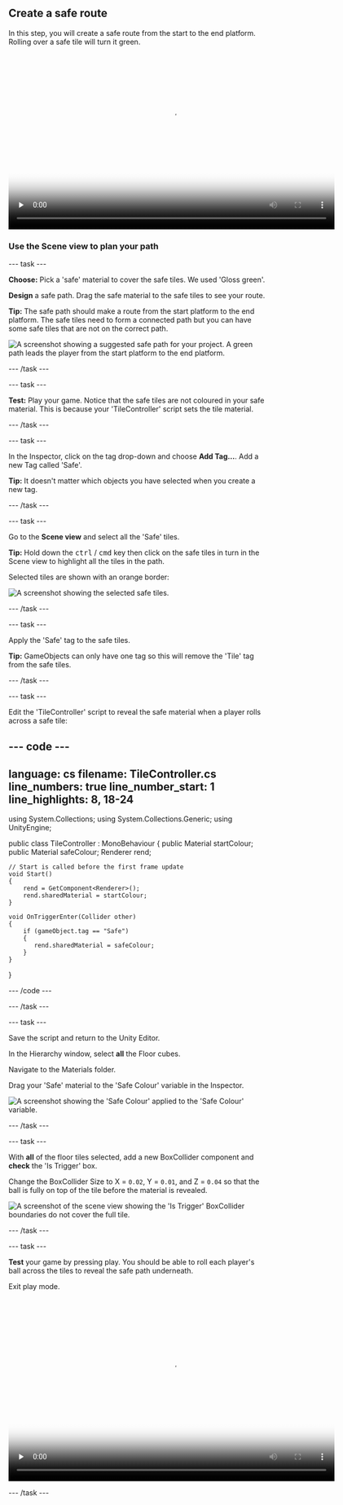## Create a safe route

<div style="display: flex; flex-wrap: wrap">
<div style="flex-basis: 200px; flex-grow: 1; margin-right: 15px;">
In this step, you will create a safe route from the start to the end platform. Rolling over a safe tile will turn it green. 
</div>
<div>
<video width="640" height="360" controls preload="none" poster="images/safe-path-complete.png">
<source src="images/safe-path.mp4" type="video/mp4">
Your browser does not support WebM video, try FireFox or Chrome.
</video>
</div>
</div>

### Use the Scene view to plan your path

--- task ---

**Choose:** Pick a 'safe' material to cover the safe tiles. We used 'Gloss green'.

**Design** a safe path. Drag the safe material to the safe tiles to see your route.

**Tip:** The safe path should make a route from the start platform to the end platform. The safe tiles need to form a connected path but you can have some safe tiles that are not on the correct path.  

![A screenshot showing a suggested safe path for your project. A green path leads the player from the start platform to the end platform.](images/safe-path.png)

--- /task ---

--- task ---

**Test:** Play your game. Notice that the safe tiles are not coloured in your safe material. This is because your 'TileController' script sets the tile material.  

--- /task ---

--- task ---

In the Inspector, click on the tag drop-down and choose **Add Tag…**. Add a new Tag called 'Safe'.

**Tip:** It doesn't matter which objects you have selected when you create a new tag. 

--- /task ---

--- task ---

Go to the **Scene view** and select all the 'Safe' tiles. 

**Tip:** Hold down the <kbd>ctrl</kbd> / <kbd>cmd</kbd> key then click on the safe tiles in turn in the Scene view to highlight all the tiles in the path. 

Selected tiles are shown with an orange border:

![A screenshot showing the selected safe tiles.](images/safe-tiles-selected.png)

--- /task ---

--- task ---

Apply the 'Safe' tag to the safe tiles.

**Tip:** GameObjects can only have one tag so this will remove the 'Tile' tag from the safe tiles. 

--- /task ---

--- task ---

Edit the 'TileController' script to reveal the safe material when a player rolls across a safe tile: 

--- code ---
---
language: cs
filename: TileController.cs
line_numbers: true
line_number_start: 1
line_highlights: 8, 18-24
---
using System.Collections;
using System.Collections.Generic;
using UnityEngine;

public class TileController : MonoBehaviour
{
    public Material startColour;
    public Material safeColour;
    Renderer rend;

    // Start is called before the first frame update
    void Start()
    {
        rend = GetComponent<Renderer>();
        rend.sharedMaterial = startColour;
    }

    void OnTriggerEnter(Collider other)
    {
        if (gameObject.tag == "Safe")
        {
           rend.sharedMaterial = safeColour;
       	}
	}
}


--- /code ---

--- /task ---

--- task ---

Save the script and return to the Unity Editor. 

In the Hierarchy window, select **all** the Floor cubes. 

Navigate to the Materials folder.

Drag your 'Safe' material to the 'Safe Colour' variable in the Inspector. 

![A screenshot showing the 'Safe Colour' applied to the 'Safe Colour' variable.](images/safe-colour-applied.png)

--- /task ---

--- task ---

With **all** of the floor tiles selected, add a new BoxCollider component and **check** the 'Is Trigger' box.

Change the BoxCollider Size to X = `0.02`, Y = `0.01`, and Z = `0.04` so that the ball is fully on top of the tile before the material is revealed. 

![A screenshot of the scene view showing the 'Is Trigger' BoxCollider boundaries do not cover the full tile.](images/box-collider.png) 

--- /task ---

--- task ---

**Test** your game by pressing play. You should be able to roll each player's ball across the tiles to reveal the safe path underneath. 

Exit play mode.

<video width="640" height="360" controls preload="none" poster="images/safe-path-complete.png">
<source src="images/safe-path.mp4" type="video/mp4">
Your browser does not support WebM video, try FireFox or Chrome
</video>

--- /task ---